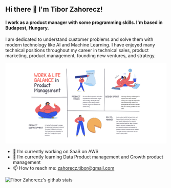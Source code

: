 ## Hi there 👋 I'm Tibor Zahorecz!  
#### I work as a product manager with some programming skills. I'm based in Budapest, Hungary.

I am dedicated to understand customer problems and solve them with modern technology like AI and Machine Learning. I have enjoyed many technical positions throughout my career in technical sales, product marketing, product management, founding new ventures, and strategy.

![Header](https://github.com/ZahoreczTibor/ZahoreczTibor/blob/main/product%20management.jpeg "Header")




- 🔭 I’m currently working on SaaS on AWS
- 🌱 I’m currently learning Data Product management and Growth product management
- 📫 How to reach me: zahorecz.tibor@gmail.com


![Tibor Zahorecz's github stats](https://github-readme-stats.vercel.app/api?username=ZahoreczTibor&show_icons=true&theme=tokyonight)


